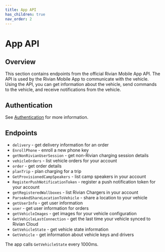 ```yaml
---
title: App API
has_children: true
nav_order: 2
---
```


# App API

## Overview
This section contains endpoints from the official Rivian Mobile App API. The API is used by the Rivian Mobile App to communicate with the vehicle. Using the API, you can get information about the vehicle, send commands to the vehicle, and receive notifications from the vehicle.

## Authentication
See [Authentication](/app/authentication) for more information.


## Endpoints
- `delivery` - get delivery information for an order
- `EnrollPhone` - enroll a new phone key
- `getNonRivianUserSession` - get non-Rivian charging session details
- `vehicleOrders` - list vehicle orders for your account
- `order` - get order details
- `planTrip` - plan charging for a trip
- `GetProvisionedCampSpeakers` - list camp speakers in your account
- `RegisterPushNotificationToken` - register a push notification token for your account
- `getRegisteredWallboxes` - list Rivian Chargers in your account
- `ParseAndShareLocationToVehicle` - share a location to your vehicle
- `getUserInfo` - get user information
- `user` - get user information for orders
- `getVehicleImages` - get images for your vehicle configuration
- `GetVehicleLastConnection` - get the last time your vehicle synced to Rivian Cloud
- `GetVehicleState` - get vehicle state information
- `GetVehicle` - get information about vehicle keys and drivers



The app calls `GetVehicleState` every 1000ms.